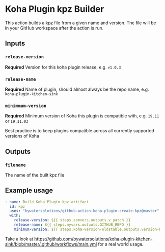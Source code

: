 # Koha Plugin kpz Builder

This action builds a kpz file from a given name and version.
The file will be in your GitHub workspace after the action is run.

## Inputs

### `release-version`

**Required** Version for this koha plugin release, e.g. `v1.0.3`

### `release-name`

**Required** Name of plugin, should almost always be the repo name, e.g. `koha-plugin-kitchen-sink`

### `minimmum-version`

**Required** Minimum version of Koha this plugin is compatible with, e.g. `19.11` or `19.11.03`

Best practice is to keep plugins compatible across all currently supported versions of Koha

## Outputs

### `filename`

The name of the built kpz file

## Example usage

```yaml
- name: Build Koha Plugin kpz artifact
  id: kpz
  uses: "bywatersolutions/github-action-koha-plugin-create-kpz@master"
  with:
    release-version: ${{ steps.semvers.outputs.v_patch }}
    release-name: ${{ steps.myvars.outputs.GITHUB_REPO }}
    minimum-version: ${{ steps.koha-version-oldstable.outputs.version-major-minor }}
```

Take a look at https://github.com/bywatersolutions/koha-plugin-kitchen-sink/blob/master/.github/workflows/main.yml for a real world usage.
